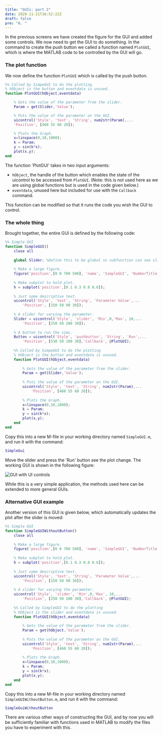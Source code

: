 ```yaml
---
title: "GUIs: part 2"
date: 2020-11-21T16:52:22Z
draft: false
pre: "6. "
---
```



In the previous screens we have created the figure for the GUI and added some controls.
We now need to get the GUI to do something.
In the command to create the push button we called a function named `PlotGUI`, which is where the MATLAB code to be controlled by the GUI will go.


### The plot function

We now define the function `PlotGUI` which is called by the push button.

```matlab
%% Called by SimpeGUI to do the plotting
% hObject is the button and eventdata is unused.
function PlotGUI(hObject,eventdata)

    % Gets the value of the parameter from the slider.
    Param = get(Slider,'Value');

    % Puts the value of the parameter on the GUI.
    uicontrol('Style', 'text', 'String', num2str(Param),...
    'Position', [460 55 60 20]);

    % Plots the Graph.
    x=linspace(0,10,1000);
    k = Param;
    y = sin(k*x);
    plot(x,y);
end
```

The function 'PlotGUI' takes in two input arguments:

- `hObject`, the handle of the button which enables the state of the uicontrol to be accessed from `PlotGUI`. (Note: this is not used here as we are using global functions but is used in the code given below.)
- `eventdata`, unused here but included for use with the `Callback` command.

This function can be modified so that it runs the code you wish the GUI to control.


### The whole thing

Brought together, the entire GUI is defined by the following code:

```matlab
%% Simple GUI
function SimpleGUI()
    close all
    
    global Slider; %Define this to be global so subfunction can see slider
    
    % Make a large figure.
    figure('position',[0 0 700 500], 'name', 'SimpleGUI', 'NumberTitle', 'off');
    
    % Make subplot to hold plot.
    h = subplot('position',[0.1 0.3 0.8 0.6]);
    
    % Just some descriptive text.
    uicontrol('Style', 'text', 'String', 'Parameter Value',...
        'Position', [150 50 90 30]);
    
    % A slider for varying the parameter.
    Slider = uicontrol('Style', 'slider', 'Min',0,'Max', 10,...
        'Position', [250 50 200 30]);
    
    % A button to run the sims.
    Button = uicontrol('Style', 'pushbutton', 'String', 'Run',...
        'Position', [530 50 100 30],'Callback', @PlotGUI);
    
    %% Called by SimpeGUI to do the plotting
    % hObject is the button and eventdata is unused.
    function PlotGUI(hObject,eventdata)
        
        % Gets the value of the parameter from the slider.
        Param = get(Slider,'Value');
        
        % Puts the value of the parameter on the GUI.
        uicontrol('Style', 'text', 'String', num2str(Param),...
            'Position', [460 55 60 20]);
        
        % Plots the Graph.
        x=linspace(0,10,1000);
        k = Param;
        y = sin(k*x);
        plot(x,y);
    end
end
```

Copy this into a new M-file in your working directory named `SimpleGUI.m`, and run it with the command:

```matlab
SimpleGui
```

Move the slider and press the 'Run' button see the plot change.
The working GUI is shown in the following figure:

![GUI with UI controls](/ScientificComputingInMatlab/images/unit_06/6_06_1.svg?classes=matlab-screenshot-40)


While this is a very simple application, the methods used here can be extended to more general GUIs.


### Alternative GUI example

Another version of this GUI is given below, which automatically updates the plot after the slider is moved:

```matlab
%% Simple GUI
function SimpleGUIWithoutButton()
    close all
    
    % Make a large figure.
    figure('position',[0 0 700 500], 'name', 'SimpleGUI', 'NumberTitle', 'off');
    
    % Make subplot to hold plot.
    h = subplot('position',[0.1 0.3 0.8 0.6]);
    
    % Just some descriptive text.
    uicontrol('Style', 'text', 'String', 'Parameter Value',...
        'Position', [150 50 90 30]);
    
    % A slider for varying the parameter.
    uicontrol('Style', 'slider', 'Min',0,'Max', 10,...
        'Position', [250 50 200 30],'Callback', @PlotGUI);
    
    %% Called by SimpleGUI to do the plotting
    % hObject is the slider and eventdata is unused.
    function PlotGUI(hObject,eventdata)
        
        % Gets the value of the parameter from the slider.
        Param = get(hObject,'Value');
        
        % Puts the value of the parameter on the GUI.
        uicontrol('Style', 'text', 'String', num2str(Param),...
            'Position', [460 55 60 20]);
        
        % Plots the Graph.
        x=linspace(0,10,1000);
        k = Param;
        y = sin(k*x);
        plot(x,y);
    end
end
```

Copy this into a new M-file in your working directory named `SimpleGUIWithoutButton.m`, and run it with the command:

```matlab
SimpleGuiWithoutButton
```

There are various other ways of constructing the GUI, and by now you will be sufficiently familiar with functions used in MATLAB to modify the files you have to experiment with this.
